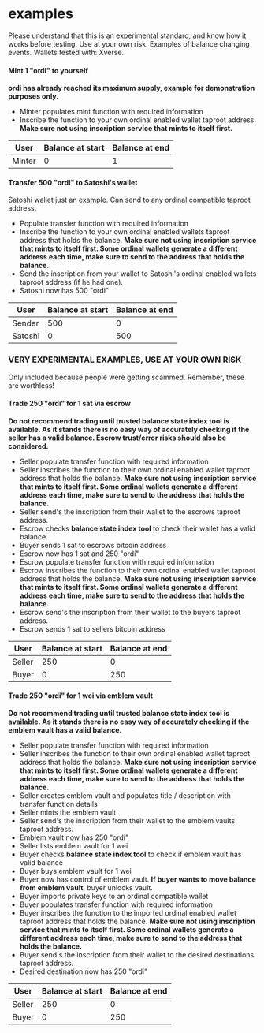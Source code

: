 # examples

Please understand that this is an experimental standard, and know how it works before testing. Use at your own risk. Examples of balance changing events. Wallets tested with: Xverse.

#### Mint 1 "ordi" to yourself <a href="#mint-1-ordi-to-yourself" id="mint-1-ordi-to-yourself"></a>

**ordi has already reached its maximum supply, example for demonstration purposes only.**

* Minter populates mint function with required information
* Inscribe the function to your own ordinal enabled wallet taproot address. **Make sure not using inscription service that mints to itself first.**

| User   | Balance at start | Balance at end |
| ------ | ---------------- | -------------- |
| Minter | 0                | 1              |

#### Transfer 500 "ordi" to Satoshi's wallet <a href="#transfer-500-ordi-to-satoshis-wallet" id="transfer-500-ordi-to-satoshis-wallet"></a>

Satoshi wallet just an example. Can send to any ordinal compatible taproot address.

* Populate transfer function with required information
* Inscribe the function to your own ordinal enabled wallets taproot address that holds the balance. **Make sure not using inscription service that mints to itself first. Some ordinal wallets generate a different address each time, make sure to send to the address that holds the balance.**
* Send the inscription from your wallet to Satoshi's ordinal enabled wallets taproot address (if he had one).
* Satoshi now has 500 "ordi"

| User    | Balance at start | Balance at end |
| ------- | ---------------- | -------------- |
| Sender  | 500              | 0              |
| Satoshi | 0                | 500            |

### VERY EXPERIMENTAL EXAMPLES, USE AT YOUR OWN RISK <a href="#very-experimental-examples-use-at-your-own-risk" id="very-experimental-examples-use-at-your-own-risk"></a>

Only included because people were getting scammed. Remember, these are worthless!

#### Trade 250 "ordi" for 1 sat via escrow <a href="#trade-250-ordi-for-1-sat-via-escrow" id="trade-250-ordi-for-1-sat-via-escrow"></a>

**Do not recommend trading until trusted balance state index tool is available. As it stands there is no easy way of accurately checking if the seller has a valid balance. Escrow trust/error risks should also be considered.**

* Seller populate transfer function with required information
* Seller inscribes the function to their own ordinal enabled wallet taproot address that holds the balance. **Make sure not using inscription service that mints to itself first. Some ordinal wallets generate a different address each time, make sure to send to the address that holds the balance.**
* Seller send's the inscription from their wallet to the escrows taproot address.
* Escrow checks **balance state index tool** to check their wallet has a valid balance
* Buyer sends 1 sat to escrows bitcoin address
* Escrow now has 1 sat and 250 "ordi"
* Escrow populate transfer function with required information
* Escrow inscribes the function to their own ordinal enabled wallet taproot address that holds the balance. **Make sure not using inscription service that mints to itself first. Some ordinal wallets generate a different address each time, make sure to send to the address that holds the balance.**
* Escrow send's the inscription from their wallet to the buyers taproot address.
* Escrow sends 1 sat to sellers bitcoin address

| User   | Balance at start | Balance at end |
| ------ | ---------------- | -------------- |
| Seller | 250              | 0              |
| Buyer  | 0                | 250            |

#### Trade 250 "ordi" for 1 wei via emblem vault <a href="#trade-250-ordi-for-1-wei-via-emblem-vault" id="trade-250-ordi-for-1-wei-via-emblem-vault"></a>

**Do not recommend trading until trusted balance state index tool is available. As it stands there is no easy way of accurately checking if the emblem vault has a valid balance.**

* Seller populate transfer function with required information
* Seller inscribes the function to their own ordinal enabled wallet taproot address that holds the balance. **Make sure not using inscription service that mints to itself first. Some ordinal wallets generate a different address each time, make sure to send to the address that holds the balance.**
* Seller creates emblem vault and populates title / description with transfer function details
* Seller mints the emblem vault
* Seller send's the inscription from their wallet to the emblem vaults taproot address.
* Emblem vault now has 250 "ordi"
* Seller lists emblem vault for 1 wei
* Buyer checks **balance state index tool** to check if emblem vault has valid balance
* Buyer buys emblem vault for 1 wei
* Buyer now has control of emblem vault. **If buyer wants to move balance from emblem vault**, buyer unlocks vault.
* Buyer imports private keys to an ordinal compatible wallet
* Buyer populates transfer function with required information
* Buyer inscribes the function to the imported ordinal enabled wallet taproot address that holds the balance. **Make sure not using inscription service that mints to itself first. Some ordinal wallets generate a different address each time, make sure to send to the address that holds the balance.**
* Buyer send's the inscription from their wallet to the desired destinations taproot address.
* Desired destination now has 250 "ordi"

| User   | Balance at start | Balance at end |
| ------ | ---------------- | -------------- |
| Seller | 250              | 0              |
| Buyer  | 0                | 250            |
